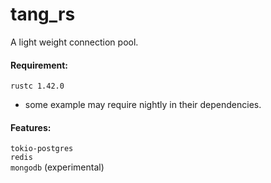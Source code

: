 # tang_rs
A light weight connection pool.

#### Requirement:
`rustc 1.42.0`<br>
* some example may require nightly in their dependencies.

#### Features:
`tokio-postgres`<br>
`redis`<br> 
`mongodb` (experimental)<br>
